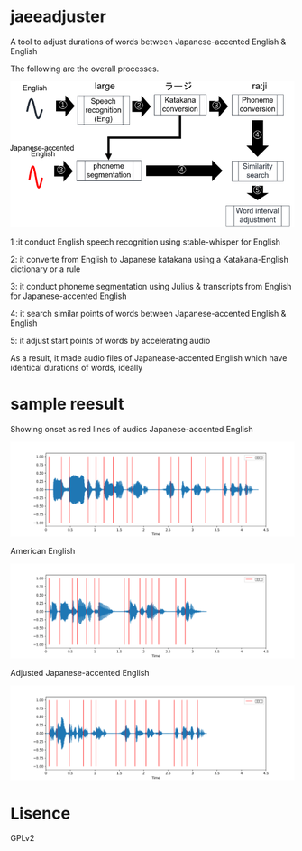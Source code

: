 # jaeeadjuster
A tool to adjust durations of words between Japanese-accented English & English

The following are the overall processes.

![outline_jaeeadjuster](images/outline_jaeeadjuster.png)

1 :it conduct English speech recognition using stable-whisper for English

2: it converte from English to Japanese katakana using a Katakana-English dictionary or a rule

3: it conduct phoneme segmentation using Julius & transcripts from English for Japanese-accented English 

4: it search similar points of words between Japanese-accented English & English

5: it adjust start points of words by accelerating audio

As a result, it made audio files of Japanease-accented English which have identical durations of words, ideally  

# sample reesult
Showing onset as red lines of audios
Japanese-accented English

![2023_09_28_japanese_arctic](images/2023_09_28_japanese_arctic.png)

American English

![2023_09_28_matthew](images/2023_09_28_matthew.png)

Adjusted Japanese-accented English

![2023_09_28_takumi_adjusted](images/2023_09_28_takumi_adjusted.png)

# Lisence
GPLv2
